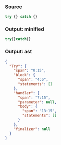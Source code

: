 ### Source
```js parse:stmt
try {} catch {}
```

### Output: minified
```js
try{}catch{}
```

### Output: ast
```json
{
  "Try": {
    "span": "0:15",
    "block": {
      "span": "4:6",
      "statements": []
    },
    "handler": {
      "span": "7:15",
      "parameter": null,
      "body": {
        "span": "13:15",
        "statements": []
      }
    },
    "finalizer": null
  }
}
```
